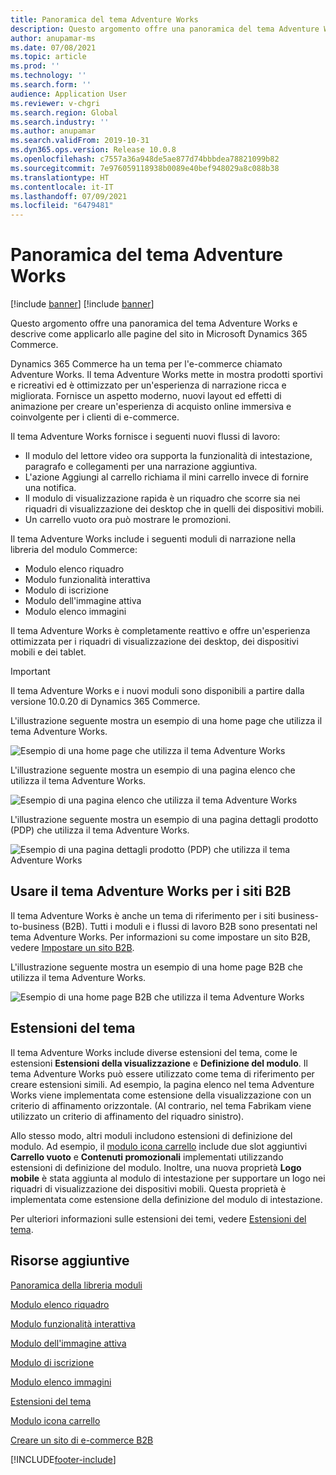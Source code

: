 ```yaml
---
title: Panoramica del tema Adventure Works
description: Questo argomento offre una panoramica del tema Adventure Works e descrive come applicarlo alle pagine del sito in Microsoft Dynamics 365 Commerce.
author: anupamar-ms
ms.date: 07/08/2021
ms.topic: article
ms.prod: ''
ms.technology: ''
ms.search.form: ''
audience: Application User
ms.reviewer: v-chgri
ms.search.region: Global
ms.search.industry: ''
ms.author: anupamar
ms.search.validFrom: 2019-10-31
ms.dyn365.ops.version: Release 10.0.8
ms.openlocfilehash: c7557a36a948de5ae877d74bbbdea78821099b82
ms.sourcegitcommit: 7e976059118938b0089e40bef948029a8c088b38
ms.translationtype: HT
ms.contentlocale: it-IT
ms.lasthandoff: 07/09/2021
ms.locfileid: "6479481"
---
```

# <a name="adventure-works-theme-overview"></a>Panoramica del tema Adventure Works

[!include [banner](includes/banner.md)]
[!include [banner](includes/preview-banner.md)]

Questo argomento offre una panoramica del tema Adventure Works e descrive come applicarlo alle pagine del sito in Microsoft Dynamics 365 Commerce.

Dynamics 365 Commerce ha un tema per l'e-commerce chiamato Adventure Works. Il tema Adventure Works mette in mostra prodotti sportivi e ricreativi ed è ottimizzato per un'esperienza di narrazione ricca e migliorata. Fornisce un aspetto moderno, nuovi layout ed effetti di animazione per creare un'esperienza di acquisto online immersiva e coinvolgente per i clienti di e-commerce.

Il tema Adventure Works fornisce i seguenti nuovi flussi di lavoro:

- Il modulo del lettore video ora supporta la funzionalità di intestazione, paragrafo e collegamenti per una narrazione aggiuntiva.
- L'azione Aggiungi al carrello richiama il mini carrello invece di fornire una notifica.
- Il modulo di visualizzazione rapida è un riquadro che scorre sia nei riquadri di visualizzazione dei desktop che in quelli dei dispositivi mobili.
- Un carrello vuoto ora può mostrare le promozioni.

Il tema Adventure Works include i seguenti moduli di narrazione nella libreria del modulo Commerce:

- Modulo elenco riquadro
- Modulo funzionalità interattiva
- Modulo di iscrizione
- Modulo dell'immagine attiva
- Modulo elenco immagini

Il tema Adventure Works è completamente reattivo e offre un'esperienza ottimizzata per i riquadri di visualizzazione dei desktop, dei dispositivi mobili e dei tablet.

> [!IMPORTANT]
> Il tema Adventure Works e i nuovi moduli sono disponibili a partire dalla versione 10.0.20 di Dynamics 365 Commerce.

L'illustrazione seguente mostra un esempio di una home page che utilizza il tema Adventure Works.

![Esempio di una home page che utilizza il tema Adventure Works](./media/aw_b2c.PNG)

L'illustrazione seguente mostra un esempio di una pagina elenco che utilizza il tema Adventure Works.

![Esempio di una pagina elenco che utilizza il tema Adventure Works](./media/Aw_list.PNG)

L'illustrazione seguente mostra un esempio di una pagina dettagli prodotto (PDP) che utilizza il tema Adventure Works.

![Esempio di una pagina dettagli prodotto (PDP) che utilizza il tema Adventure Works](./media/aw_pdp.PNG)

## <a name="use-the-adventure-works-theme-for-b2b-sites"></a>Usare il tema Adventure Works per i siti B2B

Il tema Adventure Works è anche un tema di riferimento per i siti business-to-business (B2B). Tutti i moduli e i flussi di lavoro B2B sono presentati nel tema Adventure Works. Per informazioni su come impostare un sito B2B, vedere [Impostare un sito B2B](./b2b/set-up-b2b-site.md).

L'illustrazione seguente mostra un esempio di una home page B2B che utilizza il tema Adventure Works.

![Esempio di una home page B2B che utilizza il tema Adventure Works](./media/aw_b2b.PNG)

## <a name="theme-extensions"></a>Estensioni del tema

Il tema Adventure Works include diverse estensioni del tema, come le estensioni **Estensioni della visualizzazione** e **Definizione del modulo**. Il tema Adventure Works può essere utilizzato come tema di riferimento per creare estensioni simili. Ad esempio, la pagina elenco nel tema Adventure Works viene implementata come estensione della visualizzazione con un criterio di affinamento orizzontale. (Al contrario, nel tema Fabrikam viene utilizzato un criterio di affinamento del riquadro sinistro).

Allo stesso modo, altri moduli includono estensioni di definizione del modulo. Ad esempio, il [modulo icona carrello](cart-icon-module.md) include due slot aggiuntivi **Carrello vuoto** e **Contenuti promozionali** implementati utilizzando estensioni di definizione del modulo. Inoltre, una nuova proprietà **Logo mobile** è stata aggiunta al modulo di intestazione per supportare un logo nei riquadri di visualizzazione dei dispositivi mobili. Questa proprietà è implementata come estensione della definizione del modulo di intestazione.

Per ulteriori informazioni sulle estensioni dei temi, vedere [Estensioni del tema](e-commerce-extensibility/theme-module-extensions.md).

## <a name="additional-resources"></a>Risorse aggiuntive

[Panoramica della libreria moduli](starter-kit-overview.md)

[Modulo elenco riquadro](tile-list-module.md)

[Modulo funzionalità interattiva](interactive-feature-module.md)

[Modulo dell'immagine attiva](active-image-module.md)

[Modulo di iscrizione](subscribe-module.md)

[Modulo elenco immagini](image-list-module.md)

[Estensioni del tema](e-commerce-extensibility/theme-module-extensions.md)

[Modulo icona carrello](cart-icon-module.md)

[Creare un sito di e-commerce B2B](./b2b/set-up-b2b-site.md)

[!INCLUDE[footer-include](../includes/footer-banner.md)]
